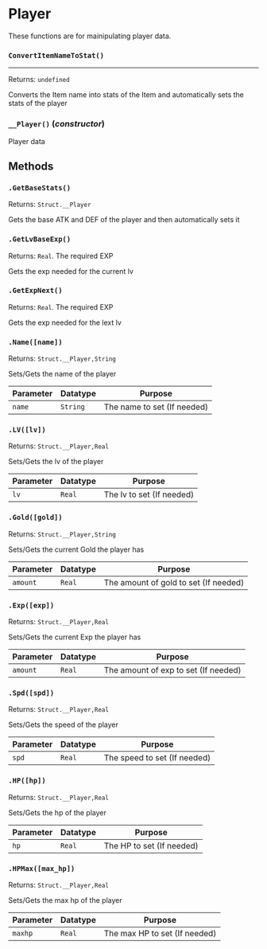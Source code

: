 # Player
These functions are for mainipulating player data.

### `ConvertItemNameToStat()`
---
 Returns: `undefined`

Converts the Item name into stats of the Item and automatically sets the stats of the player

### `__Player()` (*constructor*)

Player data

**Methods**
---
### `.GetBaseStats()` 
Returns: `Struct.__Player`

Gets the base ATK and DEF of the player and then automatically sets it

### `.GetLvBaseExp()` 
Returns: `Real`. The required EXP

Gets the exp needed for the current lv

### `.GetExpNext()` 
Returns: `Real`. The required EXP

Gets the exp needed for the lext lv

### `.Name([name])` 
Returns: `Struct.__Player,String`

Sets/Gets the name of the player

| Parameter | Datatype  | Purpose |
|-----------|-----------|---------|
|`name` |`String` |The name to set (If needed) |

### `.LV([lv])` 
Returns: `Struct.__Player,Real`

Sets/Gets the lv of the player

| Parameter | Datatype  | Purpose |
|-----------|-----------|---------|
|`lv` |`Real` |The lv to set (If needed) |

### `.Gold([gold])` 
Returns: `Struct.__Player,String`

Sets/Gets the current Gold the player has

| Parameter | Datatype  | Purpose |
|-----------|-----------|---------|
|`amount` |`Real` |The amount of gold to set (If needed) |

### `.Exp([exp])` 
Returns: `Struct.__Player,Real`

Sets/Gets the current Exp the player has

| Parameter | Datatype  | Purpose |
|-----------|-----------|---------|
|`amount` |`Real` |The amount of exp to set (If needed) |

### `.Spd([spd])` 
Returns: `Struct.__Player,Real`

Sets/Gets the speed of the player

| Parameter | Datatype  | Purpose |
|-----------|-----------|---------|
|`spd` |`Real` |The speed to set (If needed) |

### `.HP([hp])` 
Returns: `Struct.__Player,Real`

Sets/Gets the hp of the player

| Parameter | Datatype  | Purpose |
|-----------|-----------|---------|
|`hp` |`Real` |The HP to set (If needed) |

### `.HPMax([max_hp])` 
Returns: `Struct.__Player,Real`

Sets/Gets the max hp of the player

| Parameter | Datatype  | Purpose |
|-----------|-----------|---------|
|`maxhp` |`Real` |The max HP to set (If needed) |
